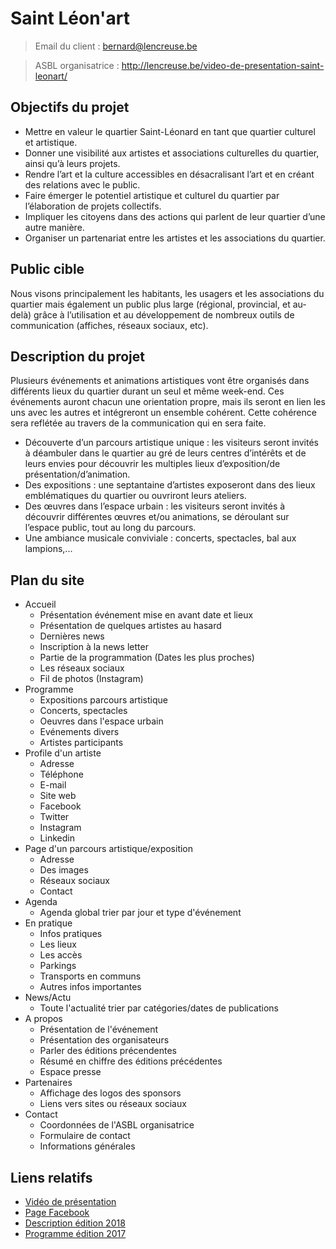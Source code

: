 # Saint Léon'art
> Email du client :
> bernard@lencreuse.be

> ASBL organisatrice :
> http://lencreuse.be/video-de-presentation-saint-leonart/

## Objectifs du projet

- Mettre en valeur le quartier Saint-Léonard en tant que quartier culturel et artistique.
- Donner une visibilité aux artistes et associations culturelles du quartier, ainsi qu’à leurs projets.
- Rendre l’art et la culture accessibles en désacralisant l’art et en créant des relations avec le public.
- Faire émerger le potentiel artistique et culturel du quartier par l’élaboration de projets collectifs.
- Impliquer les citoyens dans des actions qui parlent de leur quartier d’une autre manière.
- Organiser un partenariat entre les artistes et les associations du quartier.

## Public cible

Nous visons principalement les habitants, les usagers et les associations du quartier mais également un public plus large (régional, provincial, et au-delà) grâce à l’utilisation et au développement de nombreux outils de communication (affiches, réseaux sociaux, etc).

## Description du projet

Plusieurs événements et animations artistiques vont être organisés dans différents lieux du quartier durant un seul et même week-end. Ces événements auront chacun une orientation propre, mais ils seront en lien les uns avec les autres et intégreront un ensemble cohérent. Cette cohérence sera reflétée au travers de la communication qui en sera faite.

- Découverte d’un parcours artistique unique : les visiteurs seront invités à déambuler dans le quartier au gré de leurs centres d’intérêts et de leurs envies pour découvrir les multiples lieux d’exposition/de présentation/d’animation.
- Des expositions : une septantaine d’artistes exposeront dans des lieux emblématiques du quartier ou ouvriront leurs ateliers.
- Des œuvres dans l’espace urbain : les visiteurs seront invités à découvrir différentes œuvres et/ou animations, se déroulant sur l’espace public, tout au long du parcours.
- Une ambiance musicale conviviale : concerts, spectacles, bal aux lampions,...

## Plan du site

 - Accueil
    - Présentation événement mise en avant date et lieux
    - Présentation de quelques artistes au hasard
    - Dernières news
    - Inscription à la news letter
    - Partie de la programmation (Dates les plus proches)
    - Les réseaux sociaux
    - Fil de photos (Instagram)
- Programme
    - Expositions parcours artistique
    - Concerts, spectacles
    - Oeuvres dans l'espace urbain
    - Evénements divers
    - Artistes participants
- Profile d'un artiste
    - Adresse 
    - Téléphone
    - E-mail
    - Site web
    - Facebook
    - Twitter
    - Instagram
    - Linkedin
- Page d'un parcours artistique/exposition
    - Adresse
    - Des images
    - Réseaux sociaux
    - Contact
- Agenda
    - Agenda global trier par jour et type d'événement
- En pratique
    - Infos pratiques
    - Les lieux
    - Les accès
    - Parkings
    - Transports en communs
    - Autres infos importantes
- News/Actu
    - Toute l'actualité trier par catégories/dates de publications
- A propos
    - Présentation de l'événement
    - Présentation des organisateurs
    - Parler des éditions précendentes
    - Résumé en chiffre des éditions précédentes
    - Espace presse
- Partenaires
    - Affichage des logos des sponsors
    - Liens vers sites ou réseaux sociaux
- Contact
    - Coordonnées de l'ASBL organisatrice
    - Formulaire de contact
    - Informations générales


## Liens relatifs 

- [Vidéo de présentation](http://lencreuse.be/video-de-presentation-saint-leonart/)
- [Page Facebook](https://www.facebook.com/Saint.Leon.Art/)
- [Description édition 2018](http://www.saint-leonard.be/2017/09/15/saint-leonart-projet/)
- [Programme édition 2017](https://www.dropbox.com/s/rsp1zhll9u8amtt/138_saint_leonart_programme_6.pdf)